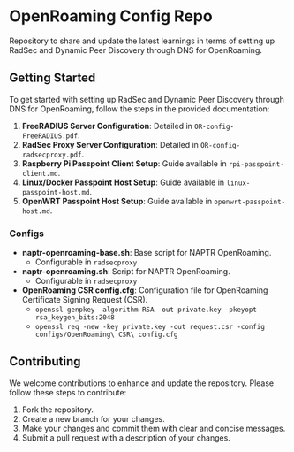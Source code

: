 # OpenRoaming Config Repo

Repository to share and update the latest learnings in terms of setting up RadSec and Dynamic Peer Discovery through DNS for OpenRoaming.

## Getting Started

To get started with setting up RadSec and Dynamic Peer Discovery through DNS for OpenRoaming, follow the steps in the provided documentation:

1. **FreeRADIUS Server Configuration**: Detailed in `OR-config-FreeRADIUS.pdf`.
2. **RadSec Proxy Server Configuration**: Detailed in `OR-config-radsecproxy.pdf`.
3. **Raspberry Pi Passpoint Client Setup**: Guide available in `rpi-passpoint-client.md`.
4. **Linux/Docker Passpoint Host Setup**: Guide available in `linux-passpoint-host.md`.
5. **OpenWRT Passpoint Host Setup**: Guide available in `openwrt-passpoint-host.md`.

### Configs

- **naptr-openroaming-base.sh**: Base script for NAPTR OpenRoaming.
  - Configurable in `radsecproxy` 
- **naptr-openroaming.sh**: Script for NAPTR OpenRoaming. 
  - Configurable in `radsecproxy` 
- **OpenRoaming CSR config.cfg**: Configuration file for OpenRoaming Certificate Signing Request (CSR).
  - `openssl genpkey -algorithm RSA -out private.key -pkeyopt rsa_keygen_bits:2048`
  - `openssl req -new -key private.key -out request.csr -config configs/OpenRoaming\ CSR\ config.cfg`

## Contributing

We welcome contributions to enhance and update the repository. Please follow these steps to contribute:

1. Fork the repository.
2. Create a new branch for your changes.
3. Make your changes and commit them with clear and concise messages.
4. Submit a pull request with a description of your changes.